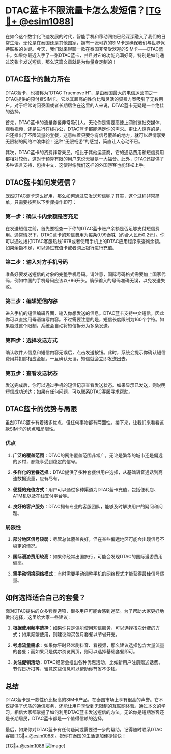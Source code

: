 # DTAC蓝卡不限流量卡怎么发短信？[[TG💪+ @esim1088](https://t.me/s/esim1088)]

在如今这个数字化飞速发展的时代，智能手机和移动网络已经深深融入了我们的日常生活。无论是在泰国还是其他国家，拥有一张可靠的SIM卡是确保我们与世界保持联系的关键。今天，我们就来聊聊一款在泰国非常受欢迎的SIM卡——DTAC蓝卡。如果你最近入手了一张DTAC蓝卡，并且对它的功能充满好奇，特别是如何通过这张卡发送短信，那么这篇文章就是为你量身定制的！

## DTAC蓝卡的魅力所在

DTAC蓝卡，也被称为“DTAC Truemove H”，是由泰国最大的电信运营商之一DTAC提供的预付费SIM卡。它以其超高的性价比和灵活的资费方案吸引了无数用户。对于经常访问泰国或者长期居住在这里的人来说，DTAC蓝卡无疑是一个绝佳的选择。

首先，DTAC蓝卡的流量套餐非常吸引人。无论你是需要高速上网浏览社交媒体、观看视频，还是进行在线办公，DTAC蓝卡都能满足你的需求。更让人惊喜的是，它还推出了不限流量的套餐，这意味着只要你有信号覆盖的地方，就可以尽情享受无限制的网络冲浪体验！这种“无限畅游”的感觉，简直让人心动不已。

其次，DTAC蓝卡的资费非常亲民。相比于其他运营商，它的通话费用和短信费用都相对较低，这对于预算有限的用户来说无疑是一大福音。此外，DTAC还提供了多种语言支持，包括中文，这使得像我们这样的外国游客也能轻松上手。

## DTAC蓝卡如何发短信？

既然DTAC蓝卡这么好用，那么如何通过它发送短信呢？其实，这个过程非常简单，只需要按照以下步骤操作即可：

### 第一步：确认卡内余额是否充足

在发送短信之前，首先要检查一下你的DTAC蓝卡账户余额是否足够支付短信费用。通常情况下，DTAC蓝卡的短信费用为每条0.99泰铢（约合人民币0.2元）。你可以通过拨打DTAC客服热线1678或者使用手机上的DTAC应用程序来查询余额。如果余额不足，可以通过充值卡或者网上银行进行充值。

### 第二步：输入对方手机号码

准备好要发送短信的对象的完整手机号码。请注意，国际号码格式需要加上国家代码，例如中国的手机号码应该以+86开头。确保输入的号码准确无误，以免发送失败。

### 第三步：编辑短信内容

进入手机的短信编辑界面，输入你想发送的信息。DTAC蓝卡支持中文短信，因此你可以直接用母语编写内容。不过需要注意的是，短信长度限制为160个字符。如果超过这个限制，系统会自动将短信拆分为多条发送。

### 第四步：选择发送方式

确认收件人信息和短信内容无误后，点击发送按钮。此时，系统会提示你确认短信费用并扣除相应金额。一旦确认无误，短信就会立即发送出去。

### 第五步：查看发送状态

发送完成后，你可以通过手机的短信记录查看发送状态。如果显示已发送，则说明短信成功送达；如果有任何问题，可以联系DTAC客服寻求帮助。

## DTAC蓝卡的优势与局限

虽然DTAC蓝卡有着诸多优点，但任何事物都有两面性。接下来，让我们来看看这款SIM卡的优点和局限性。

### 优点

1. **广泛的覆盖范围**：DTAC的网络覆盖范围非常广，无论是繁华的城市还是偏远的乡村，都能享受到稳定的信号。
   
2. **多样化的套餐选择**：DTAC提供了多种套餐供用户选择，从基础语音通话到高速数据流量，应有尽有。

3. **便捷的充值方式**：用户可以通过多种渠道为DTAC蓝卡充值，包括便利店、ATM机以及在线支付平台等。

4. **良好的客户服务**：DTAC拥有专业的客服团队，能够及时解决用户的疑问和问题。

### 局限性

1. **部分地区信号较弱**：尽管总体覆盖良好，但在某些偏远地区可能会出现信号不稳定的情况。

2. **国际漫游费用较高**：如果你经常出国旅行，可能会发现DTAC的国际漫游费用偏高。

3. **需手动切换网络模式**：有时需要手动调整手机的网络模式才能获得最佳信号质量。

## 如何选择适合自己的套餐？

面对DTAC提供的众多套餐选项，很多用户可能会感到迷茫。为了帮助大家更好地做出选择，这里给大家一些建议：

1. **根据使用频率选择**：如果你只是偶尔使用短信服务，可以选择按次计费的方式；如果频繁使用，则建议购买包月套餐以节省开支。

2. **考虑流量需求**：如果你平时经常刷抖音、看视频，那么建议选择包含大量流量的套餐；而如果只是偶尔浏览网页，则可以选择基础套餐即可。

3. **关注促销活动**：DTAC经常会推出各种优惠活动，比如新用户注册赠送话费、节假日折扣等，留意这些信息可以帮助你节省不少钱。

## 总结

DTAC蓝卡是一款性价比极高的SIM卡产品，在泰国市场上享有很高的声誉。它不仅提供了优质的通信服务，还能让用户享受到无限制的互联网体验。通过本文的学习，相信大家都掌握了如何利用DTAC蓝卡发送短信的方法。无论你是短期游客还是长期居民，DTAC蓝卡都是一个值得信赖的选择。

最后，如果你对DTAC蓝卡有任何疑问或需要进一步的帮助，记得随时联系DTAC客服[[TG💪+ @esim1088](https://t.me/s/esim1088)]。祝你在泰国的生活更加便捷愉快！

[[TG💪+ @esim1088](https://t.me/s/esim1088) ![Image](https://i.postimg.cc/4NQfJmqS/Snipaste-2025-05-13-00-14-12.png)]